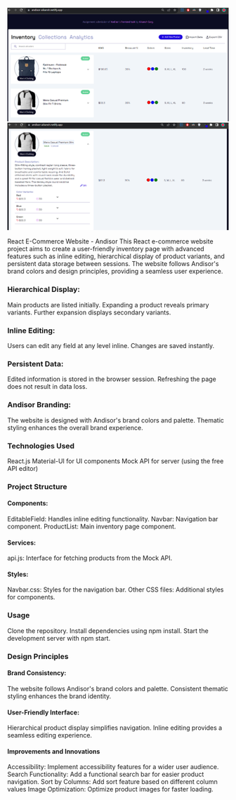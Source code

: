 ![Alt text](image.png)
![Alt text](image-1.png)

React E-Commerce Website - Andisor
This React e-commerce website project aims to create a user-friendly inventory page with advanced features such as inline editing, hierarchical display of product variants, and persistent data storage between sessions. The website follows Andisor's brand colors and design principles, providing a seamless user experience.

### Hierarchical Display:

Main products are listed initially.
Expanding a product reveals primary variants.
Further expansion displays secondary variants.

### Inline Editing:

Users can edit any field at any level inline.
Changes are saved instantly.

### Persistent Data:

Edited information is stored in the browser session.
Refreshing the page does not result in data loss.

### Andisor Branding:

The website is designed with Andisor's brand colors and palette.
Thematic styling enhances the overall brand experience.

### Technologies Used

React.js
Material-UI for UI components
Mock API for server (using the free API editor)

### Project Structure

#### Components:

EditableField: Handles inline editing functionality.
Navbar: Navigation bar component.
ProductList: Main inventory page component.

#### Services:

api.js: Interface for fetching products from the Mock API.

#### Styles:

Navbar.css: Styles for the navigation bar.
Other CSS files: Additional styles for components.

### Usage

Clone the repository.
Install dependencies using npm install.
Start the development server with npm start.

### Design Principles

#### Brand Consistency:

The website follows Andisor's brand colors and palette.
Consistent thematic styling enhances the brand identity.

#### User-Friendly Interface:

Hierarchical product display simplifies navigation.
Inline editing provides a seamless editing experience.

#### Improvements and Innovations

Accessibility: Implement accessibility features for a wider user audience.
Search Functionality: Add a functional search bar for easier product navigation.
Sort by Columns: Add sort feature based on different column values
Image Optimization: Optimize product images for faster loading.
